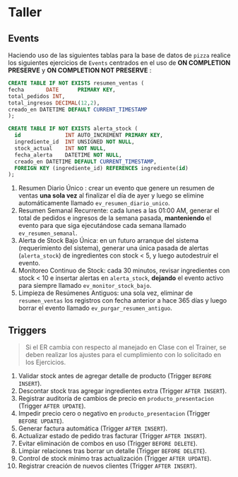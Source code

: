 # Taller

## Events

Haciendo uso de las siguientes tablas para la base de datos de `pizza` realice los siguientes ejercicios de `Events`  centrados en el uso de **ON COMPLETION PRESERVE** y **ON COMPLETION NOT PRESERVE** :

```sql
CREATE TABLE IF NOT EXISTS resumen_ventas (
fecha       DATE      PRIMARY KEY,
total_pedidos INT,
total_ingresos DECIMAL(12,2),
creado_en DATETIME DEFAULT CURRENT_TIMESTAMP
);

CREATE TABLE IF NOT EXISTS alerta_stock (
  id              INT AUTO_INCREMENT PRIMARY KEY,
  ingrediente_id  INT UNSIGNED NOT NULL,
  stock_actual    INT NOT NULL,
  fecha_alerta    DATETIME NOT NULL,
  creado_en DATETIME DEFAULT CURRENT_TIMESTAMP,
  FOREIGN KEY (ingrediente_id) REFERENCES ingrediente(id)
);
```

1. Resumen Diario Único : crear un evento que genere un resumen de ventas **una sola vez** al finalizar el día de ayer y luego se elimine automáticamente llamado `ev_resumen_diario_unico`.
2. Resumen Semanal Recurrente: cada lunes a las 01:00 AM, generar el total de pedidos e ingresos de la semana pasada, **manteniendo** el evento para que siga ejecutándose cada semana llamado `ev_resumen_semanal`.
3. Alerta de Stock Bajo Única: en un futuro arranque del sistema (requerimiento del sistema), generar una única pasada de alertas (`alerta_stock`) de ingredientes con stock < 5, y luego autodestruir el evento.
4. Monitoreo Continuo de Stock: cada 30 minutos, revisar ingredientes con stock < 10 e insertar alertas en `alerta_stock`, **dejando** el evento activo para siempre llamado `ev_monitor_stock_bajo`.
5. Limpieza de Resúmenes Antiguos: una sola vez, eliminar de `resumen_ventas` los registros con fecha anterior a hace 365 días y luego borrar el evento llamado `ev_purgar_resumen_antiguo`.

## Triggers

> Si el ER cambia con respecto al manejado en Clase con el Trainer, se deben realizar los ajustes para el cumplimiento con lo solicitado en los Ejercicios.

1. Validar stock antes de agregar detalle de producto (Trigger `BEFORE INSERT`).
2. Descontar stock tras agregar ingredientes extra (Trigger `AFTER INSERT`).
3. Registrar auditoría de cambios de precio en `producto_presentacion` (Trigger `AFTER UPDATE`).
4. Impedir precio cero o negativo en `producto_presentacion` (Trigger `BEFORE UPDATE`).
5. Generar factura automática (Trigger `AFTER INSERT`).
6. Actualizar estado de pedido tras facturar (Trigger `AFTER INSERT`).
7. Evitar eliminación de combos en uso (Trigger `BEFORE DELETE`).
8. Limpiar relaciones tras borrar un detalle (Trigger `BEFORE DELETE`).
9. Control de stock mínimo tras actualización (Trigger `AFTER UPDATE`).
10. Registrar creación de nuevos clientes (Trigger `AFTER INSERT`).